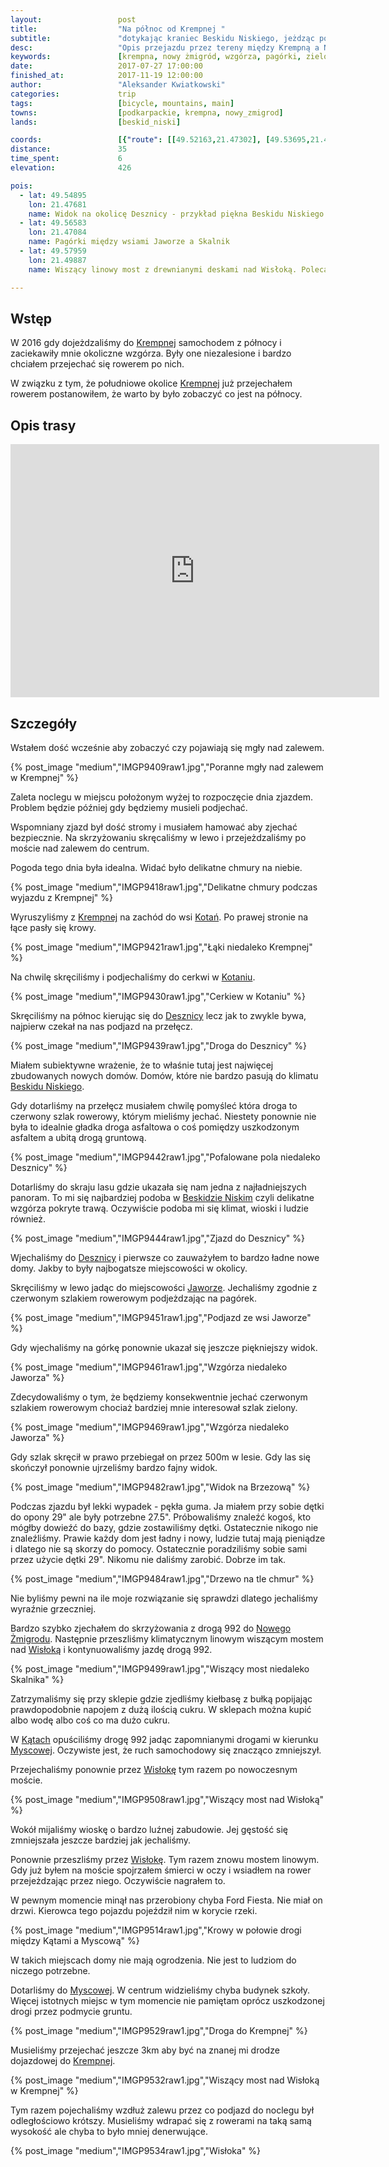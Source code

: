 ```yaml
---
layout:                 post
title:                  "Na północ od Krempnej "
subtitle:               "dotykając kraniec Beskidu Niskiego, jeżdząc po najpiękniejszych wzgórzach w okolicy"
desc:                   "Opis przejazdu przez tereny między Krempną a Nowym Żmigrodem, są tam bardzo malownicze wzgórza. Powrót przez Myscową terenami, gdzie ogrodzenie domu nie jest koniecznością."
keywords:               [krempna, nowy żmigród, wzgórza, pagórki, zielone]
date:                   2017-07-27 17:00:00
finished_at:            2017-11-19 12:00:00
author:                 "Aleksander Kwiatkowski"
categories:             trip
tags:                   [bicycle, mountains, main]
towns:                  [podkarpackie, krempna, nowy_zmigrod]
lands:                  [beskid_niski]

coords:                 [{"route": [[49.52163,21.47302], [49.53695,21.46401], [49.55310,21.48470], [49.56290,21.46332], [49.56519,21.46281], [49.57944,21.47139], [49.58016,21.49920], [49.56880,21.51920], [49.55684,21.52478], [49.55761,21.53577], [49.54447,21.55199], [49.52810,21.55516], [49.51929,21.54323], [49.50469,21.53637]], "type": "bicycle"}]
distance:               35
time_spent:             6
elevation:              426

pois:
  - lat: 49.54895
    lon: 21.47681
    name: Widok na okolicę Desznicy - przykład piękna Beskidu Niskiego  
  - lat: 49.56583
    lon: 21.47084
    name: Pagórki między wsiami Jaworze a Skalnik
  - lat: 49.57959
    lon: 21.49887  
    name: Wiszący linowy most z drewnianymi deskami nad Wisłoką. Polecam przejść każdemu.

---
```


[wiki-krempna]: https://pl.wikipedia.org/wiki/Krempna
[wiki-kotan]: https://pl.wikipedia.org/wiki/Kota%C5%84
[wiki-desznica]: https://pl.wikipedia.org/wiki/Desznica
[wiki-beskid-niski]: https://pl.wikipedia.org/wiki/Beskid_Niski
[wiki-jaworze]: https://pl.wikipedia.org/wiki/Jaworze_(wojew%C3%B3dztwo_podkarpackie)
[wiki-nowy-zmigrod]: https://pl.wikipedia.org/wiki/Nowy_%C5%BBmigr%C3%B3d
[wiki-wisloka]: https://pl.wikipedia.org/wiki/Wis%C5%82oka
[wiki-katy]: https://pl.wikipedia.org/wiki/K%C4%85ty_(wojew%C3%B3dztwo_podkarpackie)
[wiki-myscowa]: https://pl.wikipedia.org/wiki/Myscowa

Wstęp
-----

W 2016 gdy dojeżdzaliśmy do [Krempnej][wiki-krempna] samochodem z północy
i zaciekawiły mnie okoliczne wzgórza. Były one niezalesione i bardzo chciałem
przejechać się rowerem po nich.

W związku z tym, że południowe okolice [Krempnej][wiki-krempna] już przejechałem
rowerem postanowiłem, że warto by było zobaczyć co jest na północy.

Opis trasy
----------

<iframe height='405' width='590' frameborder='0' allowtransparency='true' scrolling='no' src='https://www.strava.com/activities/1104024533/embed/b3918948ba7caf2191d4a4aced08d9361ffc9f8e'></iframe>

Szczegóły
---------

Wstałem dość wcześnie aby zobaczyć czy pojawiają się mgły nad zalewem.

{% post_image "medium","IMGP9409raw1.jpg","Poranne mgły nad zalewem w Krempnej" %}

Zaleta noclegu w miejscu położonym wyżej to rozpoczęcie dnia zjazdem. Problem będzie później
gdy będziemy musieli podjechać.

Wspomniany zjazd był dość stromy i musiałem hamować aby zjechać bezpiecznie.
Na skrzyżowaniu skręcaliśmy w lewo i przejeżdzaliśmy po moście nad zalewem
do centrum.

Pogoda tego dnia była idealna. Widać było delikatne chmury na niebie.

{% post_image "medium","IMGP9418raw1.jpg","Delikatne chmury podczas wyjazdu z Krempnej" %}

Wyruszyliśmy z [Krempnej][wiki-krempna] na zachód do wsi [Kotań][wiki-kotan].
Po prawej stronie na łące pasły się krowy.

{% post_image "medium","IMGP9421raw1.jpg","Łąki niedaleko Krempnej" %}

Na chwilę skręciliśmy i podjechaliśmy do cerkwi w [Kotaniu][wiki-kotan].

{% post_image "medium","IMGP9430raw1.jpg","Cerkiew w Kotaniu" %}

Skręciliśmy na północ kierując się do [Desznicy][wiki-desznica] lecz jak to
zwykle bywa, najpierw czekał na nas podjazd na przełęcz.

{% post_image "medium","IMGP9439raw1.jpg","Droga do Desznicy" %}

Miałem subiektywne wrażenie, że to właśnie tutaj jest najwięcej
zbudowanych nowych domów. Domów, które nie bardzo pasują do klimatu
[Beskidu Niskiego][wiki-beskid-niski].

Gdy dotarliśmy na przełęcz musiałem chwilę pomyśleć która droga to czerwony
szlak rowerowy, którym mieliśmy jechać. Niestety ponownie nie była to
idealnie gładka droga asfaltowa o coś pomiędzy uszkodzonym asfaltem a
ubitą drogą gruntową.

{% post_image "medium","IMGP9442raw1.jpg","Pofalowane pola niedaleko Desznicy" %}

Dotarliśmy do skraju lasu gdzie ukazała się nam jedna z najładniejszych
panoram. To mi się najbardziej podoba w [Beskidzie Niskim][wiki-beskid-niski]
czyli delikatne wzgórza pokryte trawą. Oczywiście podoba mi się klimat, wioski i ludzie
również.

{% post_image "medium","IMGP9444raw1.jpg","Zjazd do Desznicy" %}

Wjechaliśmy do [Desznicy][wiki-desznica] i pierwsze co zauważyłem to
bardzo ładne nowe domy. Jakby to były najbogatsze miejscowości w okolicy.

Skręciliśmy w lewo jadąc do miejscowości [Jaworze][wiki-jaworze].
Jechaliśmy zgodnie z czerwonym szlakiem rowerowym podjeżdzając na pagórek.

{% post_image "medium","IMGP9451raw1.jpg","Podjazd ze wsi Jaworze" %}

Gdy wjechaliśmy na górkę ponownie ukazał się jeszcze piękniejszy widok.

{% post_image "medium","IMGP9461raw1.jpg","Wzgórza niedaleko Jaworza" %}

Zdecydowaliśmy o tym, że będziemy konsekwentnie jechać czerwonym szlakiem
rowerowym chociaż bardziej mnie interesował szlak zielony.

{% post_image "medium","IMGP9469raw1.jpg","Wzgórza niedaleko Jaworza" %}

Gdy szlak skręcił w prawo przebiegał on przez 500m w lesie. Gdy las się
skończył ponownie ujrzeliśmy bardzo fajny widok.

{% post_image "medium","IMGP9482raw1.jpg","Widok na Brzezową" %}

Podczas zjazdu był lekki wypadek - pękła guma. Ja miałem przy sobie dętki do
opony 29" ale były potrzebne 27.5". Próbowaliśmy znaleźć kogoś, kto mógłby
dowieźć do bazy, gdzie zostawiliśmy dętki. Ostatecznie nikogo nie znaleźliśmy.
Prawie każdy dom jest ładny i nowy, ludzie tutaj mają pieniądze i dlatego nie są
skorzy do pomocy. Ostatecznie poradziliśmy sobie sami przez użycie
dętki 29". Nikomu nie daliśmy zarobić. Dobrze im tak.

{% post_image "medium","IMGP9484raw1.jpg","Drzewo na tle chmur" %}

Nie byliśmy pewni na ile moje rozwiązanie się sprawdzi dlatego jechaliśmy
wyraźnie grzeczniej.

Bardzo szybko zjechałem do skrzyżowania z drogą 992 do
[Nowego Żmigrodu][wiki-nowy-zmigrod]. Następnie przeszliśmy klimatycznym
linowym wiszącym mostem nad [Wisłoką][wiki-wisloka] i kontynuowaliśmy
jazdę drogą 992.

{% post_image "medium","IMGP9499raw1.jpg","Wiszący most niedaleko Skalnika" %}

Zatrzymaliśmy się przy sklepie gdzie zjedliśmy kiełbasę z bułką popijając
prawdopodobnie napojem z dużą ilością cukru. W sklepach można kupić albo wodę
albo coś co ma dużo cukru.

W [Kątach][wiki-katy] opuściliśmy drogę 992 jadąc zapomnianymi drogami
w kierunku [Myscowej][wiki-myscowa]. Oczywiste jest, że ruch samochodowy
się znacząco zmniejszył.

Przejechaliśmy ponownie przez [Wisłokę][wiki-wisloka] tym razem po
nowoczesnym moście.

{% post_image "medium","IMGP9508raw1.jpg","Wiszący most nad Wisłoką" %}

Wokół mijaliśmy wioskę o bardzo luźnej zabudowie. Jej gęstość się zmniejszała
jeszcze bardziej jak jechaliśmy.

Ponownie przeszliśmy przez [Wisłokę][wiki-wisloka]. Tym razem znowu mostem linowym.
Gdy już byłem na moście spojrzałem śmierci w oczy i wsiadłem na rower
przejeżdzając przez niego. Oczywiście nagrałem to.

W pewnym momencie minął nas przerobiony chyba Ford Fiesta. Nie miał on drzwi.
Kierowca tego pojazdu pojeździł nim w korycie rzeki.

{% post_image "medium","IMGP9514raw1.jpg","Krowy w połowie drogi między Kątami a Myscową" %}

W takich miejscach domy nie mają ogrodzenia. Nie jest to ludziom do niczego
potrzebne.

Dotarliśmy do [Myscowej][wiki-myscowa]. W centrum widzieliśmy chyba
budynek szkoły. Więcej istotnych miejsc w tym momencie nie pamiętam
oprócz uszkodzonej drogi przez podmycie gruntu.

{% post_image "medium","IMGP9529raw1.jpg","Droga do Krempnej" %}

Musieliśmy przejechać jeszcze 3km aby być na znanej mi drodze dojazdowej
do [Krempnej][wiki-krempna].

{% post_image "medium","IMGP9532raw1.jpg","Wiszący most nad Wisłoką w Krempnej" %}

Tym razem pojechaliśmy wzdłuż zalewu przez co podjazd do noclegu był odległościowo
krótszy. Musieliśmy wdrapać się z rowerami na taką samą wysokość ale chyba
to było mniej denerwujące.

{% post_image "medium","IMGP9534raw1.jpg","Wisłoka" %}
